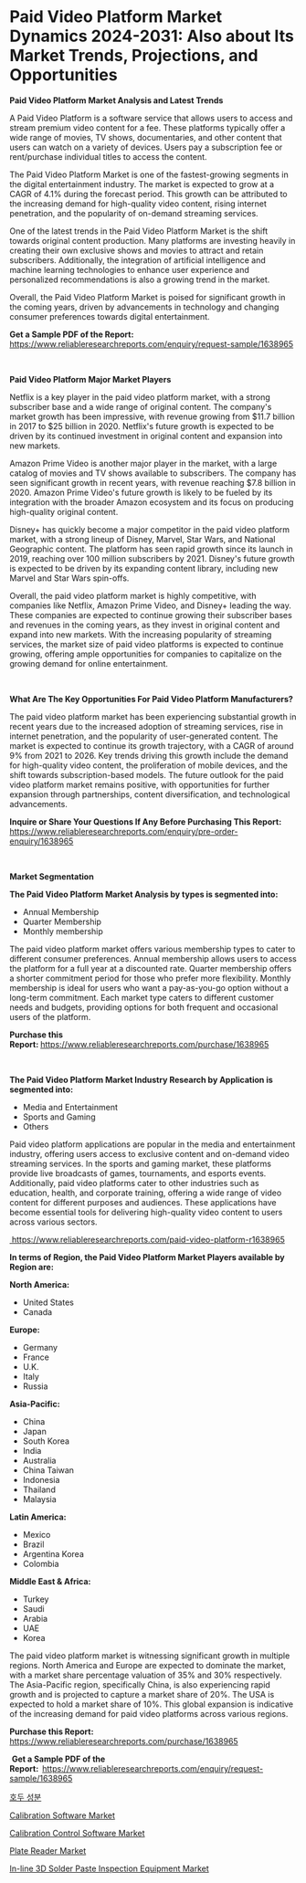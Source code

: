 <p><h1>Paid Video Platform Market Dynamics 2024-2031: Also about Its Market Trends, Projections, and Opportunities</h1></p><p><strong>Paid Video Platform Market Analysis and Latest Trends</strong></p>
<p><p>A Paid Video Platform is a software service that allows users to access and stream premium video content for a fee. These platforms typically offer a wide range of movies, TV shows, documentaries, and other content that users can watch on a variety of devices. Users pay a subscription fee or rent/purchase individual titles to access the content.</p><p>The Paid Video Platform Market is one of the fastest-growing segments in the digital entertainment industry. The market is expected to grow at a CAGR of 4.1% during the forecast period. This growth can be attributed to the increasing demand for high-quality video content, rising internet penetration, and the popularity of on-demand streaming services.</p><p>One of the latest trends in the Paid Video Platform Market is the shift towards original content production. Many platforms are investing heavily in creating their own exclusive shows and movies to attract and retain subscribers. Additionally, the integration of artificial intelligence and machine learning technologies to enhance user experience and personalized recommendations is also a growing trend in the market.</p><p>Overall, the Paid Video Platform Market is poised for significant growth in the coming years, driven by advancements in technology and changing consumer preferences towards digital entertainment.</p></p>
<p><strong>Get a Sample PDF of the Report:&nbsp;</strong> <a href="https://www.reliableresearchreports.com/enquiry/request-sample/1638965">https://www.reliableresearchreports.com/enquiry/request-sample/1638965</a></p>
<p>&nbsp;</p>
<p><strong>Paid Video Platform Major Market Players</strong></p>
<p><p>Netflix is a key player in the paid video platform market, with a strong subscriber base and a wide range of original content. The company's market growth has been impressive, with revenue growing from $11.7 billion in 2017 to $25 billion in 2020. Netflix's future growth is expected to be driven by its continued investment in original content and expansion into new markets.</p><p>Amazon Prime Video is another major player in the market, with a large catalog of movies and TV shows available to subscribers. The company has seen significant growth in recent years, with revenue reaching $7.8 billion in 2020. Amazon Prime Video's future growth is likely to be fueled by its integration with the broader Amazon ecosystem and its focus on producing high-quality original content.</p><p>Disney+ has quickly become a major competitor in the paid video platform market, with a strong lineup of Disney, Marvel, Star Wars, and National Geographic content. The platform has seen rapid growth since its launch in 2019, reaching over 100 million subscribers by 2021. Disney's future growth is expected to be driven by its expanding content library, including new Marvel and Star Wars spin-offs.</p><p>Overall, the paid video platform market is highly competitive, with companies like Netflix, Amazon Prime Video, and Disney+ leading the way. These companies are expected to continue growing their subscriber bases and revenues in the coming years, as they invest in original content and expand into new markets. With the increasing popularity of streaming services, the market size of paid video platforms is expected to continue growing, offering ample opportunities for companies to capitalize on the growing demand for online entertainment.</p></p>
<p>&nbsp;</p>
<p><strong>What Are The Key Opportunities For Paid Video Platform Manufacturers?</strong></p>
<p><p>The paid video platform market has been experiencing substantial growth in recent years due to the increased adoption of streaming services, rise in internet penetration, and the popularity of user-generated content. The market is expected to continue its growth trajectory, with a CAGR of around 9% from 2021 to 2026. Key trends driving this growth include the demand for high-quality video content, the proliferation of mobile devices, and the shift towards subscription-based models. The future outlook for the paid video platform market remains positive, with opportunities for further expansion through partnerships, content diversification, and technological advancements.</p></p>
<p><strong>Inquire or Share Your Questions If Any Before Purchasing This Report:</strong> <a href="https://www.reliableresearchreports.com/enquiry/pre-order-enquiry/1638965">https://www.reliableresearchreports.com/enquiry/pre-order-enquiry/1638965</a></p>
<p>&nbsp;</p>
<p><strong>Market Segmentation</strong></p>
<p><strong>The Paid Video Platform Market Analysis by types is segmented into:</strong></p>
<p><ul><li>Annual Membership</li><li>Quarter Membership</li><li>Monthly membership</li></ul></p>
<p><p>The paid video platform market offers various membership types to cater to different consumer preferences. Annual membership allows users to access the platform for a full year at a discounted rate. Quarter membership offers a shorter commitment period for those who prefer more flexibility. Monthly membership is ideal for users who want a pay-as-you-go option without a long-term commitment. Each market type caters to different customer needs and budgets, providing options for both frequent and occasional users of the platform.</p></p>
<p><strong>Purchase this Report:&nbsp;</strong><a href="https://www.reliableresearchreports.com/purchase/1638965">https://www.reliableresearchreports.com/purchase/1638965</a></p>
<p>&nbsp;</p>
<p><strong>The Paid Video Platform Market Industry Research by Application is segmented into:</strong></p>
<p><ul><li>Media and Entertainment</li><li>Sports and Gaming</li><li>Others</li></ul></p>
<p><p>Paid video platform applications are popular in the media and entertainment industry, offering users access to exclusive content and on-demand video streaming services. In the sports and gaming market, these platforms provide live broadcasts of games, tournaments, and esports events. Additionally, paid video platforms cater to other industries such as education, health, and corporate training, offering a wide range of video content for different purposes and audiences. These applications have become essential tools for delivering high-quality video content to users across various sectors.</p></p>
<p><a href="https://www.reliableresearchreports.com/paid-video-platform-r1638965">&nbsp;https://www.reliableresearchreports.com/paid-video-platform-r1638965</a></p>
<p><strong>In terms of Region, the Paid Video Platform Market Players available by Region are:</strong></p>
<p>
    <p> <strong> North America: </strong>
        <ul>
            <li>United States</li>
            <li>Canada</li>
        </ul>
        </p> 
    <p> <strong> Europe: </strong>
        <ul>
            <li>Germany</li>
            <li>France</li>
            <li>U.K.</li>
            <li>Italy</li>
            <li>Russia</li>
        </ul>
        </p> 
    <p> <strong> Asia-Pacific: </strong>
        <ul>
            <li>China</li>
            <li>Japan</li>
            <li>South Korea</li>
            <li>India</li>
            <li>Australia</li>
            <li>China Taiwan</li>
            <li>Indonesia</li>
            <li>Thailand</li>
            <li>Malaysia</li>
        </ul>
        </p> 
    <p> <strong> Latin America: </strong>
        <ul>
            <li>Mexico</li>
            <li>Brazil</li>
            <li>Argentina Korea</li>
            <li>Colombia</li>
        </ul>
        </p> 
    <p> <strong> Middle East & Africa: </strong>
        <ul>
            <li>Turkey</li>
            <li>Saudi</li>
            <li>Arabia</li>
            <li>UAE</li>
            <li>Korea</li>
        </ul>
    </p>
    </p>
<p><p>The paid video platform market is witnessing significant growth in multiple regions. North America and Europe are expected to dominate the market, with a market share percentage valuation of 35% and 30% respectively. The Asia-Pacific region, specifically China, is also experiencing rapid growth and is projected to capture a market share of 20%. The USA is expected to hold a market share of 10%. This global expansion is indicative of the increasing demand for paid video platforms across various regions.</p></p>
<p><strong>Purchase this Report: </strong><a href="https://www.reliableresearchreports.com/purchase/1638965">https://www.reliableresearchreports.com/purchase/1638965</a></p>
<p>&nbsp;<strong>Get a Sample PDF of the Report:&nbsp;&nbsp;</strong><a href="https://www.reliableresearchreports.com/enquiry/request-sample/1638965">https://www.reliableresearchreports.com/enquiry/request-sample/1638965</a></p>
<p><strong></strong></p>
<p><p><a href="https://github.com/mduzzalmduzzal601/Market-Research-Report-List-2/blob/main/537424285653.md">호두 성분</a></p><p><a href="https://github.com/qrkceaah30/Market-Research-Report-List-2/blob/main/calibration-software-market.md">Calibration Software Market</a></p><p><a href="https://github.com/yadanielu/Market-Research-Report-List-2/blob/main/calibration-control-software-market.md">Calibration Control Software Market</a></p><p><a href="https://medium.com/@zoeyjohns2003/plate-reader-market-forecast-global-market-trends-and-analysis-from-2024-to-2031-covered-in-134-1e70b73b06d5">Plate Reader Market</a></p><p><a href="https://www.linkedin.com/pulse/in-line-3d-solder-paste-inspection-equipment-industry-analysis-prucc?trackingId=qOzykTt4R9Sf3sUCJRgJEA%3D%3D">In-line 3D Solder Paste Inspection Equipment Market</a></p></p>